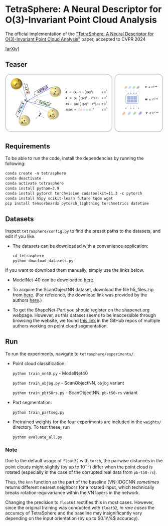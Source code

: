 # TetraSphere: A Neural Descriptor for O(3)-Invariant Point Cloud Analysis

The official implementation of the ["TetraSphere: A Neural Descriptor for O(3)-Invariant Point Cloud Analysis"](https://arxiv.org/abs/2211.14456) paper, accepted to CVPR 2024

[[arXiv]](https://arxiv.org/abs/2211.14456) 


## Teaser

![TetraSphere](misc/teaser.png)


## Requirements
To be able to run the code, install the dependencies by running the following:

```
conda create -n tetrasphere
conda deactivate
conda activate tetrasphere
conda install python=3.9
conda install pytorch torchvision cudatoolkit=11.3 -c pytorch
conda install h5py scikit-learn future tqdm wget
pip install tensorboardx pytorch_lightning torchmetrics datetime
```


## Datasets

Inspect `tetrasphere/config.py` to find the preset paths to the datasets, and edit if you like.

- The datasets can be downloaded with a convenience application:
    ```
    cd tetrasphere
    python download_datasets.py
    ```

If you want to download them manually, simply use the links below.

- ModelNet-40 can be downloaded [here](https://shapenet.cs.stanford.edu/media/modelnet40_ply_hdf5_2048.zip).

- To acquire the ScanObjectNN dataset, download the file h5_files.zip from [here](http://hkust-vgd.github.io/scanobjectnn/h5_files.zip). 
  (For reference, the download link was provided by the authors [here](https://github.com/hkust-vgd/scanobjectnn/issues/31).)

- To get the ShapeNet-Part you should register on the shapenet.org webpage. 
  However, as this dataset seems to be inaccessible through browsing the website, we found [this link](https://shapenet.cs.stanford.edu/media/shapenet_part_seg_hdf5_data.zip) in the GitHub repos of multiple authors working on point cloud segmentation.




## Run

To run the experiments, navigate to `tetrasphere/experiments/`.

- Point cloud classification:

  `python train_mn40.py` - ModelNet40

  `python train_objbg.py` - ScanObjectNN, `objbg` variant

  `python train_pbt50rs.py` - ScanObjectNN, `pb-t50-rs` variant

- Part segmentation:

  `python train_partseg.py`

- Pretrained weights for the four experiments are included in the `weights/` directory.
  To test these, run

  `python evaluate_all.py`
 

### Note

Due to the default usage of `float32` with `torch`, the pairwise distances in the point clouds might slightly (by up to $10^{-5}$) differ when the point cloud is rotated (especially in the case of the corrupted real data from `pb-t50-rs`).

Thus, the `knn` function as the part of the baseline (VN-)DGCNN *sometimes* returns different nearest neighbors for a rotated input, which technically breaks rotation-equivariance within the VN layers in the network.

Changing the precision to `float64` rectifies this in most cases.
However, since the original training was conducted with `float32`, *in rare cases* the accuracy of TetraSphere and the baseline may insignificantly vary depending on the input orientation (by up to $0.1\\%$ accuracy).


